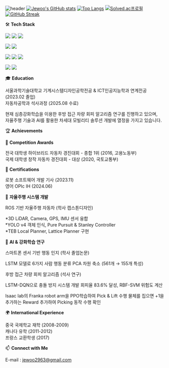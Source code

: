 ![header](https://capsule-render.vercel.app/api?type=wave&color=0066ff&height=300&section=header&text=Jewoo%20Kwak&fontSize=90)
[![Jewoo's GitHub stats](https://github-readme-stats.vercel.app/api?username=jewookwak)](https://github.com/jewookwak/github-readme-stats)
[![Top Langs](https://github-readme-stats.vercel.app/api/top-langs/?username=jewookwak)](https://github.com/jewookwak/github-readme-stats)
[![Solved.ac프로필](http://mazassumnida.wtf/api/v2/generate_badge?boj=jewoo2963)](https://solved.ac/jewoo2963)
[![GitHub Streak](https://streak-stats.demolab.com/?user=jewookwak&theme=dark&hide_border=true&locale=ko)](https://git.io/streak-stats)

🛠️ **Tech Stack**

<!-- Programming Languages -->
<img src="https://img.shields.io/badge/Python-3776AB?style=for-the-badge&logo=python&logoColor=white"> <img src="https://img.shields.io/badge/C++-00599C?style=for-the-badge&logo=cplusplus&logoColor=white"> <img src="https://img.shields.io/badge/MATLAB-FF6600?style=for-the-badge&logo=mathworks&logoColor=white">

<!-- AI & ML -->
<img src="https://img.shields.io/badge/TensorFlow-FF6F00?style=for-the-badge&logo=tensorflow&logoColor=white"> <img src="https://img.shields.io/badge/PyTorch-EE4C2C?style=for-the-badge&logo=pytorch&logoColor=white">

<!-- Simulation Tools -->
<img src="https://img.shields.io/badge/CARLA-FF4B4B?style=for-the-badge&logoColor=white"> <img src="https://img.shields.io/badge/SUMO-4CAF50?style=for-the-badge&logoColor=white"> <img src="https://img.shields.io/badge/Gazebo-FF6600?style=for-the-badge&logoColor=white">

<!-- Robotics -->
<img src="https://img.shields.io/badge/ROS1-22314E?style=for-the-badge&logo=ros&logoColor=white"> <img src="https://img.shields.io/badge/ROS2-22314E?style=for-the-badge&logo=ros&logoColor=white">
<!-- About Me -->
🎓 **Education**

서울과학기술대학교 기계시스템디자인공학전공 & ICT인공지능학과 연계전공 (2023.02 졸업)  
자동차공학과 석사과정 (2025.08 수료)

현재 심층강화학습을 이용한 후방 접근 차량 회피 알고리즘 연구를 진행하고 있으며,  
자율주행 기술과 AI를 활용한 차세대 모빌리티 솔루션 개발에 열정을 가지고 있습니다.

🏆 **Achievements**

🥇 **Competition Awards**

전국 대학생 하이브리드 자동차 경진대회 - 종합 1위 (2016, 고용노동부)  
국제 대학생 창작 자동차 경진대회 - 대상 (2020, 국토교통부)  

📜 **Certifications**

로봇 소프트웨어 개발 기사 (2023.11)  
영어 OPIc IH (2024.06)  

🚗 **자율주행 시스템 개발**

ROS 기반 자율주행 자동차 (학사 캡스톤디자인)

*3D LiDAR, Camera, GPS, IMU 센서 융합  
*YOLO v4 객체 인식, Pure Pursuit & Stanley Controller  
*TEB Local Planner, Lattice Planner 구현  



🧠 **AI & 강화학습 연구**

스마트폰 센서 기반 행동 인지 (학사 졸업논문)

LSTM 모델로 6가지 사람 행동 분류
PCA 차원 축소 (561개 → 155개 특성)


후방 접근 차량 회피 알고리즘 (석사 연구)

LSTM-DQN으로 충돌 방지 시스템 개발
회피율 83.6% 달성, RBF-SVM 위험도 계산

Isaac lab의 Franka robot arm을 PPO학습하여 Pick & Lift 수행
물체를 집으면 +1을 추가하는 Reward 추가하여 Picking 동작 수행 확인



🌍 **International Experience**

중국 국제학교 재학 (2008-2009)  
캐나다 유학 (2011-2012)  
프랑스 교환학생 (2017)  

📫 **Connect with Me**

E-mail : jewoo2963@gmail.com
